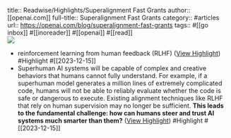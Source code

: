 title:: Readwise/Highlights/Superalignment Fast Grants
author:: [[openai.com]]
full-title:: Superalignment Fast Grants
category:: #articles
url:: https://openai.com/blog/superalignment-fast-grants
tags:: #[[go inbox]] #[[inoreader]] #[[openai]] #[[read]]  
![](https://openai.com/favicon.png)
- reinforcement learning from human feedback (RLHF) ([View Highlight](https://read.readwise.io/read/01hhntnt7zkdfrz2je65sb1k7s)) #Highlight #[[2023-12-15]]
- Superhuman AI systems will be capable of complex and creative behaviors that humans cannot fully understand. For example, if a superhuman model generates a million lines of extremely complicated code, humans will not be able to reliably evaluate whether the code is safe or dangerous to execute. Existing alignment techniques like RLHF that rely on human supervision may no longer be sufficient. **This leads to the fundamental challenge: how can humans steer and trust AI systems much smarter than them?** ([View Highlight](https://read.readwise.io/read/01hhntpgr7g95b8440rpe7nhtq)) #Highlight #[[2023-12-15]]